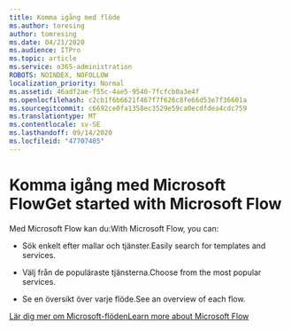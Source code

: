 ```yaml
---
title: Komma igång med flöde
ms.author: toresing
author: tomresing
ms.date: 04/21/2020
ms.audience: ITPro
ms.topic: article
ms.service: o365-administration
ROBOTS: NOINDEX, NOFOLLOW
localization_priority: Normal
ms.assetid: 46adf2ae-f55c-4ae5-9540-7fcfcb0a3e4f
ms.openlocfilehash: c2cb1f6b6621f467f7f626c8fe66d53e7f36601a
ms.sourcegitcommit: c6692ce0fa1358ec3529e59ca0ecdfdea4cdc759
ms.translationtype: MT
ms.contentlocale: sv-SE
ms.lasthandoff: 09/14/2020
ms.locfileid: "47707405"
---
```

# <a name="get-started-with-microsoft-flow"></a><span data-ttu-id="a9ddb-102">Komma igång med Microsoft Flow</span><span class="sxs-lookup"><span data-stu-id="a9ddb-102">Get started with Microsoft Flow</span></span>

<span data-ttu-id="a9ddb-103">Med Microsoft Flow kan du:</span><span class="sxs-lookup"><span data-stu-id="a9ddb-103">With Microsoft Flow, you can:</span></span>
  
- <span data-ttu-id="a9ddb-104">Sök enkelt efter mallar och tjänster.</span><span class="sxs-lookup"><span data-stu-id="a9ddb-104">Easily search for templates and services.</span></span>
    
- <span data-ttu-id="a9ddb-105">Välj från de populäraste tjänsterna.</span><span class="sxs-lookup"><span data-stu-id="a9ddb-105">Choose from the most popular services.</span></span>
    
- <span data-ttu-id="a9ddb-106">Se en översikt över varje flöde.</span><span class="sxs-lookup"><span data-stu-id="a9ddb-106">See an overview of each flow.</span></span>
    
[<span data-ttu-id="a9ddb-107">Lär dig mer om Microsoft-flöden</span><span class="sxs-lookup"><span data-stu-id="a9ddb-107">Learn more about Microsoft Flow</span></span>](https://go.microsoft.com/fwlink/?linkid=874446)
  

